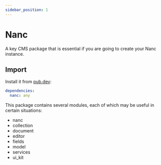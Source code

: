 ```yaml
---
sidebar_position: 1
---
```


# Nanc

A key CMS package that is essential if you are going to create your Nanc instance.

## Import

Install it from [pub.dev](https://pub.dev/packages/nanc):

```yaml
dependencies:
  nanc: any
```

This package contains several modules, each of which may be useful in certain situations:
- nanc
- collection
- document
- editor
- fields
- model
- services
- ui_kit
